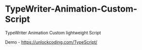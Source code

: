 # TypeWriter-Animation-Custom-Script
TypeWriter Animation Custom lightweight Script


Demo - https://unlockcoding.com/TypeScript/
